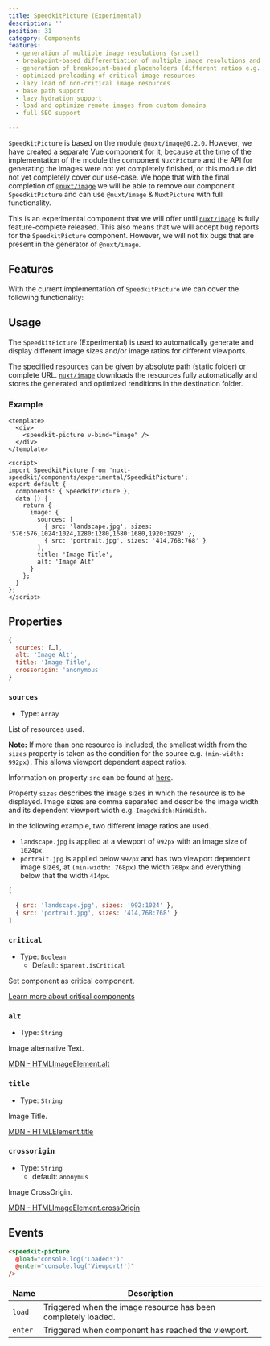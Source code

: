 ```yaml
---
title: SpeedkitPicture (Experimental)
description: ''
position: 31
category: Components
features:
  - generation of multiple image resolutions (srcset)
  - breakpoint-based differentiation of multiple image resolutions and ratios (srcset + media-rule)
  - generation of breakpoint-based placeholders (different ratios e.g. for mobile portrait and landscape)
  - optimized preloading of critical image resources
  - lazy load of non-critical image resources
  - base path support
  - lazy hydration support
  - load and optimize remote images from custom domains
  - full SEO support

---
```


`SpeedkitPicture` is based on the module `@nuxt/image@0.2.0`. However, we have created a separate Vue component for it, because at the time of the implementation of the module the component `NuxtPicture` and the API for generating the images were not yet completely finished, or this module did not yet completely cover our use-case. We hope that with the final completion of [`@nuxt/image`](https://image.nuxtjs.org/) we will be able to remove our component `SpeedkitPicture` and can use `@nuxt/image` & `NuxtPicture` with full functionality.

<alert type="warning">This is an experimental component that we will offer until [`nuxt/image`](https://image.nuxtjs.org/) is fully feature-complete released. This also means that we will accept bug reports for the `SpeedkitPicture` component. However, we will not fix bugs that are present in the generator of `@nuxt/image`.</alert>

## Features

With the current implementation of `SpeedkitPicture` we can cover the following functionality:

<list :items="features"></list>

## Usage

The `SpeedkitPicture` (Experimental) is used to automatically generate and display different image sizes and/or image ratios for different viewports.

The specified resources can be given by absolute path (static folder) or complete URL. [`nuxt/image`](https://image.nuxtjs.org/) downloads the resources fully automatically and stores the generated and optimized renditions in the destination folder.

### Example

````vue
<template>
  <div>
    <speedkit-picture v-bind="image" />
  </div>
</template>

<script>
import SpeedkitPicture from 'nuxt-speedkit/components/experimental/SpeedkitPicture';
export default {
  components: { SpeedkitPicture },
  data () {
    return {
      image: {
        sources: [
          { src: 'landscape.jpg', sizes: '576:576,1024:1024,1280:1280,1680:1680,1920:1920' },
          { src: 'portrait.jpg', sizes: '414,768:768' }
        ],
        title: 'Image Title',
        alt: 'Image Alt'
      }
    };
  }
};
</script>
````

## Properties

````js
{
  sources: […],
  alt: 'Image Alt',
  title: 'Image Title',
  crossorigin: 'anonymous'
}
````

### `sources`
- Type: `Array`

List of resources used.

<alert><strong>Note:</strong> If more than one resource is included, the smallest width from the `sizes` property is taken as the condition for the source e.g. `(min-width: 992px)`.
This allows viewport dependent aspect ratios.</alert>

Information on property `src` can be found at [here](https://image.nuxtjs.org/components/nuxt-img#src).

Property `sizes` describes the image sizes in which the resource is to be displayed. Image sizes are comma separated and describe the image width and its dependent viewport width e.g. `ImageWidth:MinWidth`.

In the following example, two different image ratios are used.

- `landscape.jpg` is applied at a viewport of `992px` with an image size of `1024px`.  
- `portrait.jpg` is applied below `992px` and has two viewport dependent image sizes, at `(min-width: 768px)` the width `768px` and everything below that the width `414px`.

````js
[
  
  { src: 'landscape.jpg', sizes: '992:1024' },
  { src: 'portrait.jpg', sizes: '414,768:768' }
]
````
#### 

### `critical`
- Type: `Boolean`
  -  Default: `$parent.isCritical`

Set component as critical component. 

[Learn more about critical components](/usage#critical-prop-for-critical-components)

### `alt`
- Type: `String`

Image alternative Text. 

[MDN - HTMLImageElement.alt](https://developer.mozilla.org/en-US/docs/Web/API/HTMLImageElement/alt)

### `title`
- Type: `String`

Image Title. 

[MDN - HTMLElement.title](https://developer.mozilla.org/en-US/docs/Web/API/HTMLElement/title)

### `crossorigin`
- Type: `String`
  - default: `anonymus`

Image CrossOrigin. 

[MDN - HTMLImageElement.crossOrigin](https://developer.mozilla.org/en-US/docs/Web/API/HTMLImageElement/crossOrigin)

## Events

````html
<speedkit-picture 
  @load="console.log('Loaded!')" 
  @enter="console.log('Viewport!')" 
/>
````

| Name    | Description                                                   |
| ------- | ------------------------------------------------------------- |
| `load`  | Triggered when the image resource has been completely loaded. |
| `enter` | Triggered when component has reached the viewport.            |
